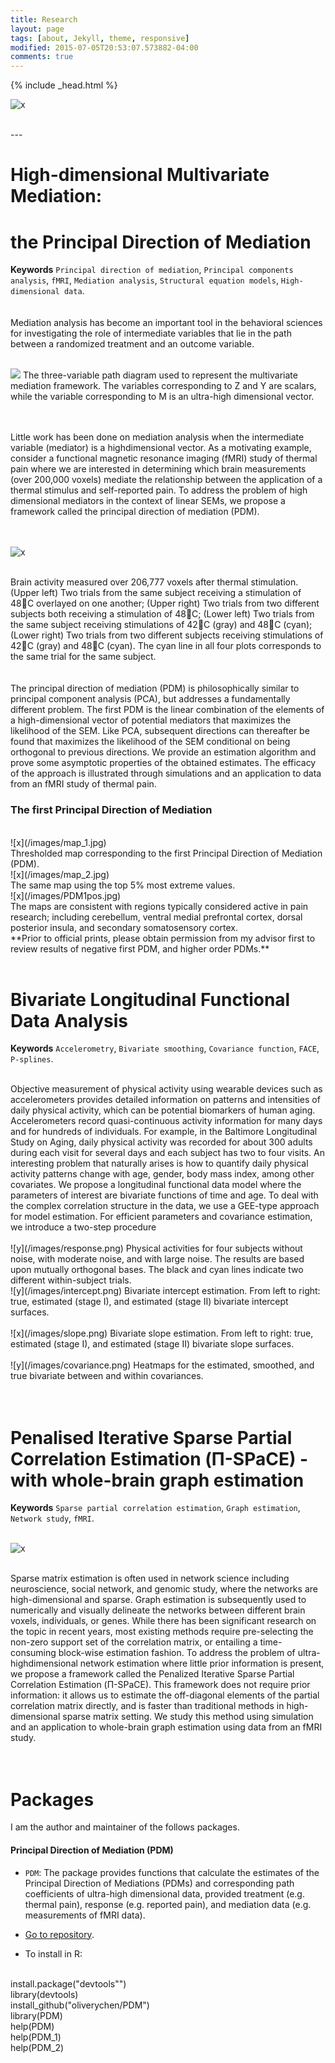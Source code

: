 ```yaml
---
title: Research
layout: page
tags: [about, Jekyll, theme, responsive]
modified: 2015-07-05T20:53:07.573882-04:00
comments: true
---
```

{% include _head.html %}

![x](/images/Wilson.jpg)

<br />
---

# High-dimensional Multivariate Mediation:

# the Principal Direction of Mediation

**Keywords** `Principal direction of mediation`, `Principal components analysis`, `fMRI`, `Mediation analysis`, `Structural equation models`, `High-dimensional data`.
<br />
<br />
<br />
Mediation analysis has become an important tool in the behavioral sciences for investigating
the role of intermediate variables that lie in the path between a randomized treatment
and an outcome variable.
<br />
<br />

![](/images/path.jpeg)
The three-variable path diagram used to represent the multivariate mediation framework. The variables corresponding to Z and Y are scalars, while the variable corresponding to M is an ultra-high dimensional vector.
<br />
<br />

<br />Little work has been done on mediation analysis when the intermediate variable (mediator) is a highdimensional vector. As a motivating example, consider a functional magnetic resonance imaging (fMRI) study of thermal pain where we are interested in determining which brain measurements (over 200,000 voxels) mediate the relationship between the application of a thermal stimulus and self-reported pain. To address the problem of high dimensional mediators in the context of linear SEMs, we propose a framework called the principal direction of mediation (PDM).
<br />
<br />
<br />

![x](/images/figure0.png)

<br />
Brain activity measured over 206,777 voxels after thermal stimulation. 
(Upper left) Two trials from the same subject receiving a stimulation of 48C overlayed on one another; (Upper right) Two trials from two different subjects both receiving a stimulation of 48C; (Lower left) Two trials from the same subject receiving stimulations of 42C (gray) and 48C (cyan); (Lower right) Two trials from two different subjects receiving stimulations of 42C (gray) and 48C (cyan). The cyan line in all four plots corresponds to the same trial for the same subject.
<br />
<br />

<br />
The principal direction of mediation (PDM) is philosophically similar to principal component analysis (PCA), but addresses a fundamentally different problem. The first PDM is the linear combination of the elements of a high-dimensional vector of potential mediators that maximizes the likelihood of the SEM. Like PCA, subsequent directions can thereafter be found that maximizes the likelihood of the SEM conditional on being orthogonal to previous directions. We provide an estimation algorithm and prove some asymptotic properties of the obtained estimates. The efficacy of the approach is illustrated through simulations and an application to data from an fMRI study of thermal pain.

### The first Principal Direction of Mediation
<br />
![x](/images/map_1.jpg) 

<br />
Thresholded map corresponding to the first Principal Direction of Mediation (PDM). 

<br />
![x](/images/map_2.jpg) 

<br />
The same map using the top 5% most extreme values.

<br />
![x](/images/PDM1pos.jpg)

<br />
The maps are consistent with regions typically considered active in pain research; including cerebellum, ventral medial prefrontal cortex, dorsal posterior insula, and secondary somatosensory cortex.

<br />
**Prior to official prints, please obtain permission from my advisor first to review results of negative first PDM, and higher order PDMs.**

<br />
<br />


# Bivariate Longitudinal Functional Data Analysis

**Keywords** `Accelerometry`, `Bivariate smoothing`, `Covariance function`, `FACE`, `P-splines`.
<br />

<br />
Objective measurement of physical activity using wearable devices such as accelerometers provides detailed information on patterns and intensities of daily physical activity, which can be potential biomarkers of human aging. Accelerometers record quasi-continuous activity information for many days and for hundreds of individuals. For example, in the Baltimore Longitudinal Study on Aging, daily physical activity was recorded for about 300 adults during each visit for several days and each subject has two to four visits. An interesting problem that naturally arises is how to quantify daily physical activity patterns change with age, gender, body mass index, among other covariates. We propose a longitudinal functional data model where the parameters of interest are bivariate functions of time and age. To deal with the complex correlation structure in the data, we use a GEE-type approach for model estimation. For efficient parameters and covariance estimation, we introduce a two-step procedure

<br />
<br />
![y](/images/response.png) 
Physical activities for four subjects without noise, with moderate noise, and with large noise. The results are based upon mutually orthogonal bases. The black and cyan lines indicate two different within-subject trials.


<br />
![y](/images/intercept.png) 
Bivariate intercept estimation. From left to right: true, estimated (stage I), and estimated (stage II) bivariate intercept surfaces.

<br />
<br />
![x](/images/slope.png) 
Bivariate slope estimation. From left to right: true, estimated (stage I), and estimated (stage II) bivariate slope surfaces.

<br />
<br />
![y](/images/covariance.png) 
Heatmaps for the estimated, smoothed, and true bivariate between and within covariances.

<br />
<br />
<br />

# Penalised Iterative Sparse Partial Correlation Estimation (Π-SPaCE) - with whole-brain graph estimation

**Keywords** `Sparse partial correlation estimation`, `Graph estimation`, `Network study`, `fMRI`.
<br />
<br />

![x](/images/graph_estimation.png) 

<br />
Sparse matrix estimation is often used in network science including neuroscience, social network, and genomic study, where the networks are high-dimensional and sparse. Graph estimation is subsequently used to numerically and visually delineate the networks between different brain voxels, individuals, or genes. While there has been significant research on the topic in recent years, most existing methods require pre-selecting the non-zero support set of the correlation matrix, or entailing a time-consuming block-wise estimation fashion. To address the problem of ultra-highdimensional network estimation where little prior information is present, we propose a framework called the Penalized Iterative Sparse Partial Correlation Estimation (Π-SPaCE). This framework does not require prior information: it allows us to estimate the off-diagonal elements of the partial correlation matrix directly, and is faster than traditional methods in high-dimensional sparse matrix setting. We study this method using simulation and an application to whole-brain graph estimation using data from an fMRI study.
<br />
<br />
<br />


# Packages

I am the author and maintainer of the follows packages. 

#### Principal Direction of Mediation (PDM)
* `PDM`: The package provides functions that calculate the estimates of the Principal Direction of Mediations (PDMs) and corresponding path coefficients of ultra-high dimensional data, provided treatment (e.g. thermal pain), response (e.g. reported pain), and mediation data (e.g. measurements of fMRI data).

* [Go to repository](http://www.github.com/oliverychen/PDM/).

* To install in R:
<br />
install.package("devtools"")
<br />
library(devtools)
<br />
install_github("oliverychen/PDM")
<br />
library(PDM)
<br />
help(PDM)
<br />
help(PDM_1)
<br />
help(PDM_2)



<br />

